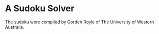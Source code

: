 # A Sudoku Solver

The sudoku were compiled by [Gorden Royle](http://staffhome.ecm.uwa.edu.au/~00013890/sudokumin.php) of The University of Western Australia.